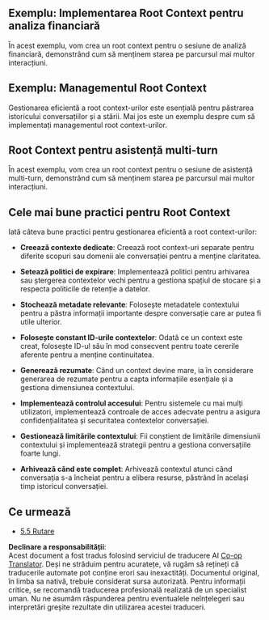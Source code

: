 <!--
CO_OP_TRANSLATOR_METADATA:
{
  "original_hash": "8311f46a35cf608c9780f39b62c9dc3f",
  "translation_date": "2025-06-13T01:08:14+00:00",
  "source_file": "05-AdvancedTopics/mcp-root-contexts/README.md",
  "language_code": "ro"
}
-->
## Exemplu: Implementarea Root Context pentru analiza financiară

În acest exemplu, vom crea un root context pentru o sesiune de analiză financiară, demonstrând cum să menținem starea pe parcursul mai multor interacțiuni.

## Exemplu: Managementul Root Context

Gestionarea eficientă a root context-urilor este esențială pentru păstrarea istoricului conversațiilor și a stării. Mai jos este un exemplu despre cum să implementați managementul root context-urilor.

## Root Context pentru asistență multi-turn

În acest exemplu, vom crea un root context pentru o sesiune de asistență multi-turn, demonstrând cum să menținem starea pe parcursul mai multor interacțiuni.

## Cele mai bune practici pentru Root Context

Iată câteva bune practici pentru gestionarea eficientă a root context-urilor:

- **Creează contexte dedicate**: Creează root context-uri separate pentru diferite scopuri sau domenii ale conversației pentru a menține claritatea.

- **Setează politici de expirare**: Implementează politici pentru arhivarea sau ștergerea contextelor vechi pentru a gestiona spațiul de stocare și a respecta politicile de retenție a datelor.

- **Stochează metadate relevante**: Folosește metadatele contextului pentru a păstra informații importante despre conversație care ar putea fi utile ulterior.

- **Folosește constant ID-urile contextelor**: Odată ce un context este creat, folosește ID-ul său în mod consecvent pentru toate cererile aferente pentru a menține continuitatea.

- **Generează rezumate**: Când un context devine mare, ia în considerare generarea de rezumate pentru a capta informațiile esențiale și a gestiona dimensiunea contextului.

- **Implementează controlul accesului**: Pentru sistemele cu mai mulți utilizatori, implementează controale de acces adecvate pentru a asigura confidențialitatea și securitatea contextelor conversației.

- **Gestionează limitările contextului**: Fii conștient de limitările dimensiunii contextului și implementează strategii pentru a gestiona conversațiile foarte lungi.

- **Arhivează când este complet**: Arhivează contextul atunci când conversația s-a încheiat pentru a elibera resurse, păstrând în același timp istoricul conversației.

## Ce urmează

- [5.5 Rutare](../mcp-routing/README.md)

**Declinare a responsabilității**:  
Acest document a fost tradus folosind serviciul de traducere AI [Co-op Translator](https://github.com/Azure/co-op-translator). Deși ne străduim pentru acuratețe, vă rugăm să rețineți că traducerile automate pot conține erori sau inexactități. Documentul original, în limba sa nativă, trebuie considerat sursa autorizată. Pentru informații critice, se recomandă traducerea profesională realizată de un specialist uman. Nu ne asumăm răspunderea pentru eventualele neînțelegeri sau interpretări greșite rezultate din utilizarea acestei traduceri.